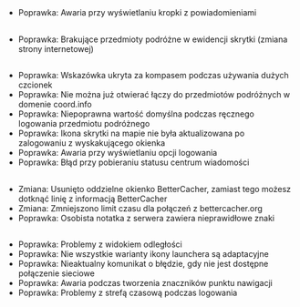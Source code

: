 ##
- Poprawka: Awaria przy wyświetlaniu kropki z powiadomieniami

##
- Poprawka: Brakujące przedmioty podróżne w ewidencji skrytki (zmiana strony internetowej)

##
- Poprawka: Wskazówka ukryta za kompasem podczas używania dużych czcionek
- Poprawka: Nie można już otwierać łączy do przedmiotów podróżnych w domenie coord.info
- Poprawka: Niepoprawna wartość domyślna podczas ręcznego logowania przedmiotu podróżnego
- Poprawka: Ikona skrytki na mapie nie była aktualizowana po zalogowaniu z wyskakującego okienka
- Poprawka: Awaria przy wyświetlaniu opcji logowania
- Poprawka: Błąd przy pobieraniu statusu centrum wiadomości

##
- Zmiana: Usunięto oddzielne okienko BetterCacher, zamiast tego możesz dotknąć linię z informacją BetterCacher
- Zmiana: Zmniejszono limit czasu dla połączeń z bettercacher.org
- Poprawka: Osobista notatka z serwera zawiera nieprawidłowe znaki

##
- Poprawka: Problemy z widokiem odległości
- Poprawka: Nie wszystkie warianty ikony launchera są adaptacyjne
- Poprawka: Nieaktualny komunikat o błędzie, gdy nie jest dostępne połączenie sieciowe
- Poprawka: Awaria podczas tworzenia znaczników punktu nawigacji
- Poprawka: Problemy z strefą czasową podczas logowania
